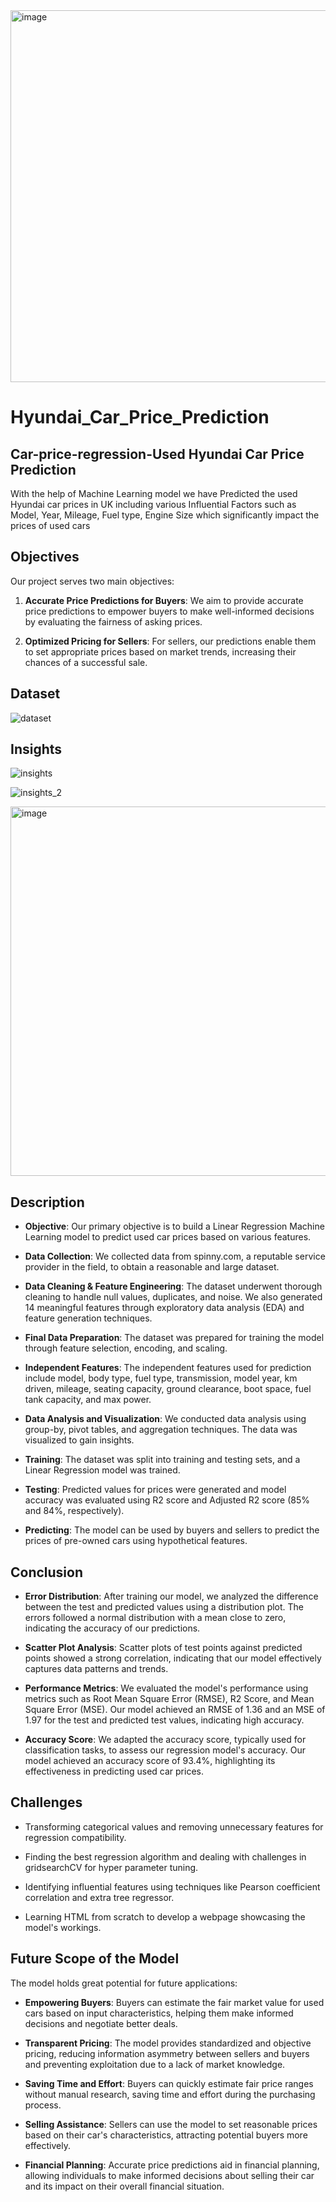<img width="595" alt="image" src="https://github.com/priyankachaurasiaa/Hyundai_Car_Price_Prediction/assets/134799886/13cbe437-0342-4db6-bd34-4ebb454aa5b7">

# Hyundai_Car_Price_Prediction


## Car-price-regression-Used Hyundai Car Price Prediction

With the help of Machine Learning model we have Predicted the used Hyundai car prices in UK including various Influential Factors such as Model, Year, Mileage, Fuel type, Engine Size which significantly impact the prices of used cars

## Objectives

Our project serves two main objectives:

1. **Accurate Price Predictions for Buyers**: We aim to provide accurate price predictions to empower buyers to make well-informed decisions by evaluating the fairness of asking prices.

2. **Optimized Pricing for Sellers**: For sellers, our predictions enable them to set appropriate prices based on market trends, increasing their chances of a successful sale.


## Dataset

![dataset](https://github.com/priyankachaurasiaa/Hyundai_Car_Price_Prediction/assets/134799886/bb0fe2ed-9a27-41c9-8328-46235f085097)


## Insights
 
![insights](https://github.com/priyankachaurasiaa/Hyundai_Car_Price_Prediction/assets/134799886/ce5f8237-3608-41f3-bff5-5fdea2e2a675)

![insights_2](https://github.com/priyankachaurasiaa/Hyundai_Car_Price_Prediction/assets/134799886/73fcdfa5-6a50-4113-9114-4e2d6e30b2a8)

<img width="591" alt="image" src="https://github.com/priyankachaurasiaa/Hyundai_Car_Price_Prediction/assets/134799886/ff29a56e-132c-41cb-8fa4-19e84d139745">

## Description

- **Objective**: Our primary objective is to build a Linear Regression Machine Learning model to predict used car prices based on various features.

- **Data Collection**: We collected data from spinny.com, a reputable service provider in the field, to obtain a reasonable and large dataset.

- **Data Cleaning & Feature Engineering**: The dataset underwent thorough cleaning to handle null values, duplicates, and noise. We also generated 14 meaningful features through exploratory data analysis (EDA) and feature generation techniques.

- **Final Data Preparation**: The dataset was prepared for training the model through feature selection, encoding, and scaling.

- **Independent Features**: The independent features used for prediction include model, body type, fuel type, transmission, model year, km driven, mileage, seating capacity, ground clearance, boot space, fuel tank capacity, and max power.

- **Data Analysis and Visualization**: We conducted data analysis using group-by, pivot tables, and aggregation techniques. The data was visualized to gain insights.

- **Training**: The dataset was split into training and testing sets, and a Linear Regression model was trained.

- **Testing**: Predicted values for prices were generated and model accuracy was evaluated using R2 score and Adjusted R2 score (85% and 84%, respectively).

- **Predicting**: The model can be used by buyers and sellers to predict the prices of pre-owned cars using hypothetical features.

## Conclusion

- **Error Distribution**: After training our model, we analyzed the difference between the test and predicted values using a distribution plot. The errors followed a normal distribution with a mean close to zero, indicating the accuracy of our predictions.

- **Scatter Plot Analysis**: Scatter plots of test points against predicted points showed a strong correlation, indicating that our model effectively captures data patterns and trends.

- **Performance Metrics**: We evaluated the model's performance using metrics such as Root Mean Square Error (RMSE), R2 Score, and Mean Square Error (MSE). Our model achieved an RMSE of 1.36 and an MSE of 1.97 for the test and predicted test values, indicating high accuracy.

- **Accuracy Score**: We adapted the accuracy score, typically used for classification tasks, to assess our regression model's accuracy. Our model achieved an accuracy score of 93.4%, highlighting its effectiveness in predicting used car prices.

## Challenges

- Transforming categorical values and removing unnecessary features for regression compatibility.

- Finding the best regression algorithm and dealing with challenges in gridsearchCV for hyper parameter tuning.

- Identifying influential features using techniques like Pearson coefficient correlation and extra tree regressor.

- Learning HTML from scratch to develop a webpage showcasing the model's workings.

## Future Scope of the Model

The model holds great potential for future applications:

- **Empowering Buyers**: Buyers can estimate the fair market value for used cars based on input characteristics, helping them make informed decisions and negotiate better deals.

- **Transparent Pricing**: The model provides standardized and objective pricing, reducing information asymmetry between sellers and buyers and preventing exploitation due to a lack of market knowledge.

- **Saving Time and Effort**: Buyers can quickly estimate fair price ranges without manual research, saving time and effort during the purchasing process.

- **Selling Assistance**: Sellers can use the model to set reasonable prices based on their car's characteristics, attracting potential buyers more effectively.

- **Financial Planning**: Accurate price predictions aid in financial planning, allowing individuals to make informed decisions about selling their car and its impact on their overall financial situation.
